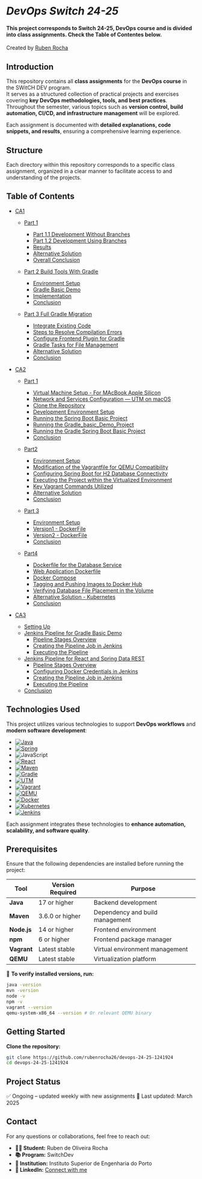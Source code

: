# _DevOps Switch 24-25_

#### This project corresponds to Switch 24-25, DevOps course and is divided into class assignments. Check the Table of Contentes below.

Created by [Ruben Rocha](https://github.com/rubenrocha26)

## Introduction

This repository contains all **class assignments** for the **DevOps course** in the SWitCH DEV program.  
It serves as a structured collection of practical projects and exercises covering **key DevOps methodologies, tools, and best practices**.  
Throughout the semester, various topics such as **version control, build automation, CI/CD, and infrastructure management** will be explored.

Each assignment is documented with **detailed explanations, code snippets, and results**, ensuring a comprehensive learning experience.


## Structure

Each directory within this repository corresponds to a specific class assignment, organized in a clear manner to facilitate access to and understanding of the projects.

## Table of Contents

- [CA1](CA1)
    - [Part 1](CA1/part1/basic/README.md)
      - [Part 1.1 Development Without Branches](CA1/part1/basic/README.md#part-11-development-without-branches)
      - [Part 1.2 Development Using Branches](CA1/part1/basic/README.md#part-12-development-using-branches)
      - [Results](CA1/part1/basic/README.md#results)
      - [Alternative Solution](CA1/part1/basic/README.md#alternative-solution-)
      - [Overall Conclusion](CA1/part1/basic/README.md#overall-conclusion)

    - [Part 2 Build Tools With Gradle](CA1/part2/gradle-basic/README.md)
      - [Environment Setup](CA1/part2/gradle-basic/README.md#environment-setup)
      - [Gradle Basic Demo](CA1/part2/gradle-basic/README.md#gradle-basic-demo)
      - [Implementation](CA1/part2/gradle-basic/README.md#implementation)
      - [Conclusion](CA1/part2/gradle-basic/README.md#conclusion)

    - [Part 3 Full Gradle Migration](CA1/part3/react-and-spring-data-rest-basic/README.md)
      - [Integrate Existing Code](CA1/part3/react-and-spring-data-rest-basic/README.md#integrate-existing-code)
      - [Steps to Resolve Compilation Errors](CA1/part3/react-and-spring-data-rest-basic/README.md#steps-to-resolve-compilation-errors)
      - [Configure Frontend Plugin for Gradle](CA1/part3/react-and-spring-data-rest-basic/README.md#configure-frontend-plugin-for-gradle)
      - [Gradle Tasks for File Management](CA1/part3/react-and-spring-data-rest-basic/README.md#gradle-tasks-for-file-management)
      - [Alternative Solution](CA1/part3/react-and-spring-data-rest-basic/README.md#alternative-solution)
      - [Conclusion](CA1/part3/react-and-spring-data-rest-basic/README.md#conclusion)

- [CA2](CA2)
  - [Part 1](CA2/part1/README.md)
    - [Virtual Machine Setup - For MAcBook Apple Silicon](CA2/part1/README.md#virtual-machine-setup--macos-apple-silicon)
    - [Network and Services Configuration — UTM on macOS](CA2/part1/README.md#network-and-services-configuration--utm-on-macos)
    - [Clone the Repository](CA2/part1/README.md#clone-the-repository)
    - [Development Environment Setup](CA2/part1/README.md#development-environment-setup)
    - [Running the Spring Boot Basic Project](CA2/part1/README.md#running-the-spring-boot-basic-project)
    - [Running the Gradle_basic_Demo_Project](CA2/part1/README.md#running-the-gradle-basic-demo-project-)
    - [Running the Gradle Spring Boot Basic Project](CA2/part1/README.md#running-the-gradle-spring-boot-basic-project)
    - [Conclusion](CA2/part1/README.md#conclusion)
    
  - [Part2](CA2/part2/README.md)
    - [Environment Setup](CA2/part2/README.md#environment-setup)
    - [Modification of the Vagrantfile for QEMU Compatibility](CA2/part2/README.md#modification-of-the-vagrantfile-for-qemu-compatibility)
    - [Configuring Spring Boot for H2 Database Connectivity](CA2/part2/README.md#configuring-spring-boot-for-h2-database-connectivity)
    - [Executing the Project within the Virtualized Environment](CA2/part2/README.md#executing-the-project-within-the-virtualized-environment)
    - [Key Vagrant Commands Utilized](CA2/part2/README.md#key-vagrant-commands-utilized)
    - [Alternative Solution](CA2/part2/README.md#alternative-solution)
    - [Conclusion](CA2/part2/README.md#conclusion)
    
  - [Part 3](CA2/part3/README.md)
    - [Environment Setup](CA2/part3/README.md#environment-setup)
    - [Version1 - DockerFile](CA2/part3/README.md#version1---dockerfile)
    - [Version2 - DockerFile](CA2/part3/README.md#version2---dockerfile)
    - [Conclusion](CA2/part3/README.md#conclusion)

  - [Part4](CA2/part4/README.md)
    - [Dockerfile for the Database Service](CA2/part4/README.md#dockerfile-for-the-database-service)
    - [Web Application Dockerfile](CA2/part4/README.md#web-application-dockerfile)
    - [Docker Compose](CA2/part4/README.md#docker-compose)
    - [Tagging and Pushing Images to Docker Hub](CA2/part4/README.md#tagging-and-pushing-images-to-docker-hub)
    - [Verifying Database File Placement in the Volume](CA2/part4/README.md#verifying-database-file-placement-in-the-volume)
    - [Alternative Solution - Kubernetes](CA2/part4/README.md#alternative-solution---kubernetes)
    - [Conclusion](CA2/part4/README.md#conclusion)
- [CA3](CA3)
  - [Setting Up](CA3/README.md#setting-up)
  - [Jenkins Pipeline for Gradle Basic Demo](CA3/README.md#jenkins-pipeline-for-gradle-basic-demo)
    - [Pipeline Stages Overview](CA3/README.md#pipeline-stages-overview)
    - [Creating the Pipeline Job in Jenkins](CA3/README.md#creating-the-pipeline-job-in-jenkins)
    - [Executing the Pipeline](CA3/README.md#executing-the-pipeline)
  - [Jenkins Pipeline for React and Spring Data REST](CA3/README.md#jenkins-pipeline-for-react-and-spring-data-rest-application)
    - [Pipeline Stages Overview](CA3/README.md#pipeline-stages-overview-1)
    - [Configuring Docker Credentials in Jenkins](CA3/README.md#configuring-docker-credentials-in-jenkins)
    - [Creating the Pipeline Job in Jenkins](CA3/README.md#creating-the-pipeline-job-in-jenkins-1)
    - [Executing the Pipeline](CA3/README.md#executing-the-pipeline-1)
  - [Conclusion](CA3/README.md#conclusion)

## Technologies Used

This project utilizes various technologies to support **DevOps workflows** and **modern software development**:

* [![Java][Java-shield]][Java-url]
* [![Spring][Spring-shield]][Spring-url]
* ![JavaScript][JavaScript-shield]
* [![React][React.js]][React-url]
* [![Maven][Maven-shield]][Maven-url]
* [![Gradle][Gradle-shield]][Gradle-url]
* [![UTM][UTM-shield]][UTM-url]
* [![Vagrant][Vagrant-shield]][Vagrant-url]
* [![QEMU][QEMU-shield]][QEMU-url]
* [![Docker][Docker-shield]][Docker-url]
* [![Kubernetes][Kubernetes-shield]][Kubernetes-url]
* [![Jenkins][Jenkins-shield]][Jenkins-url]


Each assignment integrates these technologies to **enhance automation, scalability, and software quality**.


## Prerequisites

Ensure that the following dependencies are installed before running the project:

| **Tool**    | **Version Required**  | **Purpose** |
|------------|----------------------|------------|
| **Java**   | 17 or higher         | Backend development |
| **Maven**  | 3.6.0 or higher      | Dependency and build management |
| **Node.js** | 14 or higher         | Frontend environment |
| **npm**    | 6 or higher          | Frontend package manager |
| **Vagrant** | Latest stable        | Virtual environment management |
| **QEMU** | Latest stable        | Virtualization platform        |

🔹 **To verify installed versions, run:**

```sh
java -version
mvn -version
node -v
npm -v
vagrant --version
qemu-system-x86_64 --version # Or relevant QEMU binary
```

## Getting Started

**Clone the repository:**
```sh
git clone https://github.com/rubenrocha26/devops-24-25-1241924
cd devops-24-25-1241924
```

## Project Status

✅ Ongoing – updated weekly with new assignments
📅 Last updated: March 2025

   
## Contact

For any questions or collaborations, feel free to reach out:

- **👨‍🎓 Student:** Ruben de Oliveira Rocha
- **📚 Program:** SwitchDev
- **🏫 Institution:** Instituto Superior de Engenharia do Porto
- **🔗 LinkedIn:** [Connect with me](https://linkedin.com/in/rubenrocha26)

<!-- MARKDOWN LINKS & IMAGES -->
[linkedin-shield]: https://img.shields.io/badge/-LinkedIn-black.svg?style=for-the-badge&logo=linkedin&colorB=555
[linkedin-url]: https://linkedin.com/in/rubenrocha26
[React.js]: https://img.shields.io/badge/React-61DAFB?style=flat&logo=react&logoColor=black
[React-url]: https://reactjs.org/
[Java-shield]: https://img.shields.io/badge/Java-ED8B00?style=flat&logo=openjdk&logoColor=white
[Java-url]: https://www.oracle.com/java
[Spring-shield]: https://img.shields.io/badge/Spring-6DB33F?style=flat&logo=spring&logoColor=white
[Spring-url]:https://spring.io/
[JavaScript-shield]: https://img.shields.io/badge/JavaScript-323330?style=flat&logo=javascript&logoColor=F7DF1E
[Maven-url]: https://maven.apache.org/
[Maven-shield]: https://img.shields.io/badge/Maven-grey?style=flat&logo=apachemaven&logoColor=white
[Gradle-shield]: https://img.shields.io/badge/Gradle-02303A.svg?logo=Gradle&logoColor=white
[Gradle-url]: https://gradle.org/
[UTM-shield]: https://img.shields.io/badge/UTM-5E72E4?style=flat&logo=utmapp&logoColor=white
[UTM-url]: https://mac.getutm.app/
[Vagrant-shield]: https://img.shields.io/badge/Vagrant-4285F4?style=flat&logo=vagrant&logoColor=white
[Vagrant-url]: https://www.vagrantup.com/
[QEMU-shield]: https://img.shields.io/badge/QEMU-3498DB?style=flat&logo=qemu&logoColor=white
[QEMU-url]: https://www.qemu.org/
[Docker-shield]: https://img.shields.io/badge/Docker-2496ED?style=flat&logo=docker&logoColor=white
[Docker-url]: https://www.docker.com/
[Kubernetes-shield]: https://img.shields.io/badge/Kubernetes-326CE5?style=flat&logo=kubernetes&logoColor=white
[Kubernetes-url]: https://kubernetes.io/
[Jenkins-shield]: https://img.shields.io/badge/Jenkins-D24939?style=flat&logo=jenkins&logoColor=white
[Jenkins-url]: https://www.jenkins.io/





